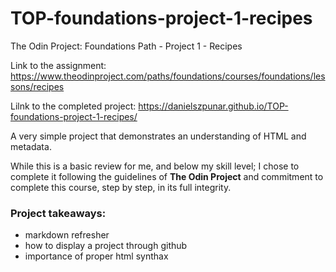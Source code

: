 # TOP-foundations-project-1-recipes
The Odin Project: Foundations Path - Project 1 - Recipes

Link to the assignment: 
https://www.theodinproject.com/paths/foundations/courses/foundations/lessons/recipes

Lilnk to the completed project: 
https://danielszpunar.github.io/TOP-foundations-project-1-recipes/

A very simple project that demonstrates an understanding of HTML and metadata.

While this is a basic review for me, and below my skill level; I chose to complete it following the guidelines of **The Odin Project** and commitment to complete this course, step by step, in its full integrity.


### Project takeaways:

* markdown refresher
* how to display a project through github
* importance of proper html synthax
